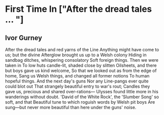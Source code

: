 # First Time In ["After the dread tales ... "]
## Ivor Gurney
After the dread tales and red yarns of the Line
Anything might have come to us; but the divine
Afterglow brought us up to a Welsh colony
Hiding in sandbag ditches, whispering consolatory
Soft foreign things. Then we were taken in
To low huts candle-lit, shaded close by slitten
Oilsheets, and there but boys gave us kind welcome,
So that we looked out as from the edge of home,
Sang us Welsh things, and changed all former notions
To human hopeful things. And the next day's guns
Nor any Line-pangs ever quite could blot out
That strangely beautiful entry to war's rout;
Candles they gave us, precious and shared over-rations—
Ulysses found little more in his wanderings without doubt.
'David of the White Rock', the 'Slumber Song' so soft, and that
Beautiful tune to which roguish words by Welsh pit boys
Are sung—but never more beautiful than here under the guns' noise.